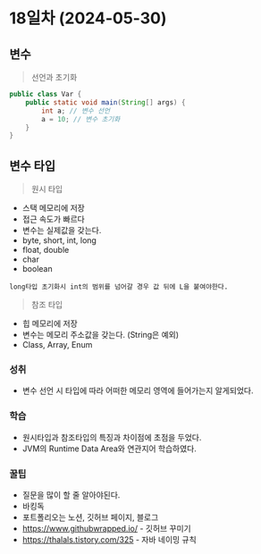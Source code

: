 # 18일차 (2024-05-30)

## 변수

> 선언과 초기화
```java
public class Var {
    public static void main(String[] args) {
        int a; // 변수 선언
        a = 10; // 변수 초기화
    }
}
```

## 변수 타입

> 원시 타입

- 스택 메모리에 저장
- 접근 속도가 빠르다
- 변수는 실제값을 갖는다.
- byte, short, int, long
- float, double
- char
- boolean

`long타입 초기화시 int의 범위를 넘어갈 경우 값 뒤에 L을 붙여야한다.`
> 참조 타입

- 힙 메모리에 저장
- 변수는 메모리 주소값을 갖는다. (String은 예외)
- Class, Array, Enum

### 성취
- 변수 선언 시 타입에 따라 어떠한 메모리 영역에 들어가는지 알게되었다.

### 학습
- 원시타입과 참조타입의 특징과 차이점에 초점을 두었다.
- JVM의 Runtime Data Area와 연관지어 학습하였다.

### 꿀팁
- 질문을 많이 할 줄 알아야된다.
- 바킹독
- 포트폴리오는 노션, 깃허브 페이지, 블로그
- https://www.githubwrapped.io/ - 깃허브 꾸미기
- https://thalals.tistory.com/325 - 자바 네이밍 규칙
